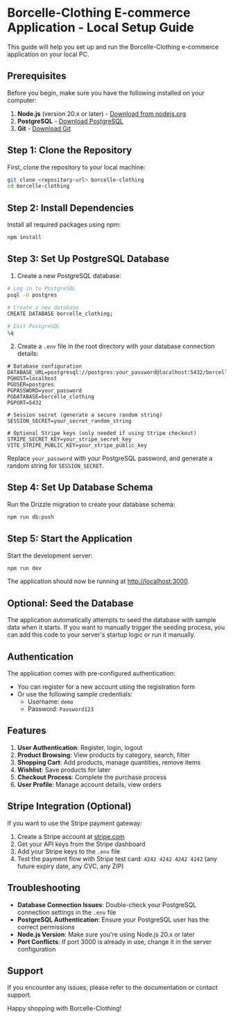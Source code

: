 # Borcelle-Clothing E-commerce Application - Local Setup Guide

This guide will help you set up and run the Borcelle-Clothing e-commerce application on your local PC.

## Prerequisites

Before you begin, make sure you have the following installed on your computer:

1. **Node.js** (version 20.x or later) - [Download from nodejs.org](https://nodejs.org/)
2. **PostgreSQL** - [Download PostgreSQL](https://www.postgresql.org/download/)
3. **Git** - [Download Git](https://git-scm.com/downloads)

## Step 1: Clone the Repository

First, clone the repository to your local machine:

```bash
git clone <repository-url> borcelle-clothing
cd borcelle-clothing
```

## Step 2: Install Dependencies

Install all required packages using npm:

```bash
npm install
```

## Step 3: Set Up PostgreSQL Database

1. Create a new PostgreSQL database:

```bash
# Log in to PostgreSQL
psql -U postgres

# Create a new database
CREATE DATABASE borcelle_clothing;

# Exit PostgreSQL
\q
```

2. Create a `.env` file in the root directory with your database connection details:

```
# Database configuration
DATABASE_URL=postgresql://postgres:your_password@localhost:5432/borcelle_clothing
PGHOST=localhost
PGUSER=postgres
PGPASSWORD=your_password
PGDATABASE=borcelle_clothing
PGPORT=5432

# Session secret (generate a secure random string)
SESSION_SECRET=your_secret_random_string

# Optional Stripe keys (only needed if using Stripe checkout)
STRIPE_SECRET_KEY=your_stripe_secret_key
VITE_STRIPE_PUBLIC_KEY=your_stripe_public_key
```

Replace `your_password` with your PostgreSQL password, and generate a random string for `SESSION_SECRET`.

## Step 4: Set Up Database Schema

Run the Drizzle migration to create your database schema:

```bash
npm run db:push
```

## Step 5: Start the Application

Start the development server:

```bash
npm run dev
```

The application should now be running at [http://localhost:3000](http://localhost:3000).

## Optional: Seed the Database

The application automatically attempts to seed the database with sample data when it starts. If you want to manually trigger the seeding process, you can add this code to your server's startup logic or run it manually.

## Authentication

The application comes with pre-configured authentication:

- You can register for a new account using the registration form
- Or use the following sample credentials:
  - Username: `demo`
  - Password: `Password123`

## Features

1. **User Authentication**: Register, login, logout
2. **Product Browsing**: View products by category, search, filter
3. **Shopping Cart**: Add products, manage quantities, remove items
4. **Wishlist**: Save products for later
5. **Checkout Process**: Complete the purchase process
6. **User Profile**: Manage account details, view orders

## Stripe Integration (Optional)

If you want to use the Stripe payment gateway:

1. Create a Stripe account at [stripe.com](https://stripe.com)
2. Get your API keys from the Stripe dashboard
3. Add your Stripe keys to the `.env` file
4. Test the payment flow with Stripe test card: `4242 4242 4242 4242` (any future expiry date, any CVC, any ZIP)

## Troubleshooting

- **Database Connection Issues**: Double-check your PostgreSQL connection settings in the `.env` file
- **PostgreSQL Authentication**: Ensure your PostgreSQL user has the correct permissions
- **Node.js Version**: Make sure you're using Node.js 20.x or later
- **Port Conflicts**: If port 3000 is already in use, change it in the server configuration

## Support

If you encounter any issues, please refer to the documentation or contact support.

Happy shopping with Borcelle-Clothing!